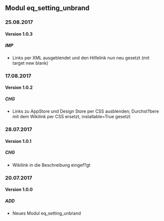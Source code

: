 ## Modul eq_setting_unbrand

### 25.08.2017
#### Version 1.0.3
##### IMP
- Links per XML ausgeblendet und den Hilfelink nun neu gesetzt (mit target new blank)

### 17.08.2017
#### Version 1.0.2
##### CHG
- Links zu AppStore und Design Store per CSS ausblenden; Durchst?bere mit dem Wikilink per CSS ersetzt, installable=True gesetzt

### 28.07.2017
#### Version 1.0.1
##### CHG
- Wikilink in die Beschreibung eingef?gt

### 20.07.2017
#### Version 1.0.0
##### ADD
- Neues Modul eq_setting_unbrand
